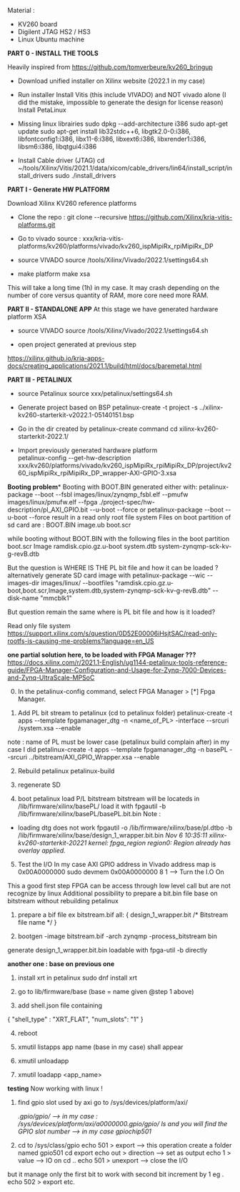 Material :
- KV260 board
- Digilent JTAG HS2 / HS3 
- Linux Ubuntu machine 

**PART 0 - INSTALL THE TOOLS**

Heavily inspired from https://github.com/tomverbeure/kv260_bringup

   * Download unified installer on Xilinx website (2022.1 in my case)
   
   * Run installer 
	Install Vitis (this include VIVADO) and NOT vivado alone (I did the mistake, impossible to generate the design for license reason)
    	Install PetaLinux
    	  	
   * Missing linux librairies
   	sudo dpkg --add-architecture i386
	sudo apt-get update
	sudo apt-get install lib32stdc++6, libgtk2.0-0:i386, libfontconfig1:i386, libx11-6:i386, libxext6:i386, libxrender1:i386, libsm6:i386, libqtgui4:i386

   * Install Cable driver (JTAG) 
	cd ~/tools/Xilinx/Vitis/2021.1/data/xicom/cable_drivers/lin64/install_script/install_drivers
	sudo ./install_drivers

**PART I - Generate HW PLATFORM**

Download Xilinx KV260 reference platforms 
   * Clone the repo : 
	git clone --recursive https://github.com/Xilinx/kria-vitis-platforms.git

   * Go to vivado source : xxx/kria-vitis-platforms/kv260/platforms/vivado/kv260_ispMipiRx_rpiMipiRx_DP
   
   * source VIVADO
   	source /tools/Xilinx/Vivado/2022.1/settings64.sh
   	
   * make platform 
   	make xsa

This will take a long time (1h) in my case. It may crash depending on the number of core versus quantity of RAM, more core need more RAM.



**PART II - STANDALONE APP**
At this stage we have generated hardware platform XSA

   * source VIVADO
   	source /tools/Xilinx/Vivado/2022.1/settings64.sh
   
   * open project generated at previous step
   

https://xilinx.github.io/kria-apps-docs/creating_applications/2021.1/build/html/docs/baremetal.html

**PART III - PETALINUX**

   * source Petalinux
   	source xxx/petalinux/settings64.sh

   * Generate project based on BSP
	petalinux-create -t project -s ../xilinx-kv260-starterkit-v2022.1-05140151.bsp
	
   * Go in the dir created by petalinux-create command
   	cd xilinx-kv260-starterkit-2022.1/
   	
   * Import previously generated hardware platform	
   	petalinux-config --get-hw-description xxx/kv260/platforms/vivado/kv260_ispMipiRx_rpiMipiRx_DP/project/kv260_ispMipiRx_rpiMipiRx_DP_wrapper-AXI-GPIO-3.xsa 
   	
   	
**Booting problem***
Booting with BOOT.BIN generated either with:
petalinux-package --boot --fsbl images/linux/zynqmp_fsbl.elf --pmufw images/linux/pmufw.elf --fpga ./project-spec/hw-description/pl_AXI_GPIO.bit --u-boot --force
or 
petalinux-package --boot --u-boot --force
result in a read only root file system
Files on boot partition of sd card are :
    BOOT.BIN
    image.ub
    boot.scr

while booting without BOOT.BIN with the following files in the boot partition
    boot.scr
    Image
    ramdisk.cpio.gz.u-boot
    system.dtb 
    system-zynqmp-sck-kv-g-revB.dtb

But the question is WHERE IS THE PL bit file and how it can be loaded ?
alternatively generate SD card image with 
petalinux-package --wic --images-dir images/linux/ --bootfiles "ramdisk.cpio.gz.u-boot,boot.scr,Image,system.dtb,system-zynqmp-sck-kv-g-revB.dtb" --disk-name "mmcblk1"

But question remain the same where is PL bit file and how is it loaded?

Read only file system 
https://support.xilinx.com/s/question/0D52E00006iHsjtSAC/read-only-rootfs-is-causing-me-problems?language=en_US


**one partial solution here, to be loaded with FPGA Manager ???**
https://docs.xilinx.com/r/2021.1-English/ug1144-petalinux-tools-reference-guide/FPGA-Manager-Configuration-and-Usage-for-Zynq-7000-Devices-and-Zynq-UltraScale-MPSoC

0. In the petalinux-config command, select FPGA Manager > [*] Fpga Manager.

1. Add PL bit stream to petalinux (cd to petalinux folder)
petalinux-create -t apps --template fpgamanager_dtg -n <name_of_PL> -interface --srcuri <path-to-xsa>/system.xsa --enable

note : name of PL must be lower case (petalinux build complain after)
in my case I did 
petalinux-create -t apps --template fpgamanager_dtg -n basePL  --srcuri ../bitstream/AXI_GPIO_Wrapper.xsa --enable


2. Rebuild petalinux
petalinux-build

3. regenerate SD 

4. boot petalinux load P/L bitstream
bitstream will be locateds in /lib/firmware/xilinx/basePL/
load it with fpgautil -b /lib/firmware/xilinx/basePL/basePL.bit.bin
Note : 
- loading dtg does not work 
fpgautil -o /lib/firmware/xilinx/base/pl.dtbo -b /lib/firmware/xilinx/base/design_1_wrapper.bit.bin
*Nov  6 10:35:11 xilinx-kv260-starterkit-20221 kernel: fpga_region region0: Region already has overlay applied.*


5. Test the I/O
In my case AXI GPIO address in Vivado address map is 0x00A0000000
sudo devmem 0x00A0000000 8 1 --> Turn the I.O On

This a good first step FPGA can be access through low level call but are not recognize by linux
Additional  possibility to prepare a bit.bin file base on bitstream without rebuilding petalinux

1. prepare a bif file ex bitstream.bif
all:
{
        design_1_wrapper.bit /* Bitstream file name */
}

2. bootgen -image bitstream.bif -arch zynqmp -process_bitstream bin

generate design_1_wrapper.bit.bin loadable with fpga-util -b directly


**another one : base on previous one**

1. install xrt in petalinux
sudo dnf install xrt

2. go to lib/firmware/base (base = name given @step 1 above)

3. add shell.json file containing

{
    "shell_type" : "XRT_FLAT",
    "num_slots": "1"
}

4. reboot

5. xmutil listapps
app name (base in my case)  shall appear

6. xmutil unloadapp

7. xmutil loadapp <app_name>


**testing**
Now working with linux !

1. find gpio slot used by axi 
	go to /sys/devices/platform/axi/<address of AXI GPIO in vivado>.gpio/gpio/ 
	--> in my case : /sys/devices/platform/axi/a0000000.gpio/gpio/
	ls and you will find the GPIO slot number
	--> in my case gpiochip501
	
2. cd to /sys/class/gpio
	echo 501 > export
		--> this operation create a folder named gpio501
	cd export
	echo out > direction
		--> set as output
	echo 1 > value
		--> IO on
	cd ..
	echo 501 > unexport
		--> close the I/O
		
but it manage only the first bit 
to work with second bit increment by 1 
eg . echo 502 > export etc.
		
 



